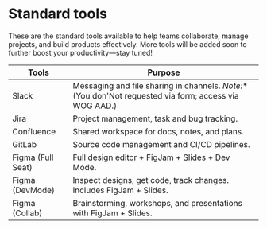# Standard tools

These are the standard tools available to help teams collaborate, manage projects, and build products effectively. More tools will be added soon to further boost your productivity—stay tuned!  


| Tools | Purpose |
|---|---|
| Slack | Messaging and file sharing in channels. *Note:** (You don'Not requested via form; access via WOG AAD.) |
| Jira | Project management, task and bug tracking. |
| Confluence | Shared workspace for docs, notes, and plans. |
| GitLab | Source code management and CI/CD pipelines. |
| Figma (Full Seat) | Full design editor + FigJam + Slides + Dev Mode. |
| Figma (DevMode) | Inspect designs, get code, track changes. Includes FigJam + Slides. |
| Figma (Collab) | Brainstorming, workshops, and presentations with FigJam + Slides. |
